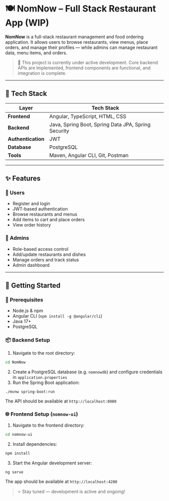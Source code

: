 # 🍽️ NomNow – Full Stack Restaurant App (WIP)

**NomNow** is a full-stack restaurant management and food ordering application. It allows users to browse restaurants, view menus, place orders, and manage their profiles — while admins can manage restaurant data, menu items, and orders.

> 🚧 This project is currently under active development. Core backend APIs are implemented, frontend components are functional, and integration is complete.

---

## 🔧 Tech Stack

| Layer     | Tech Stack |
|-----------|------------|
| **Frontend**  | Angular, TypeScript, HTML, CSS |
| **Backend**   | Java, Spring Boot, Spring Data JPA, Spring Security |
| **Authentication** | JWT |
| **Database**  | PostgreSQL |
| **Tools**     | Maven, Angular CLI, Git, Postman |

---

## ✨ Features

### 👥 Users
- Register and login
- JWT-based authentication
- Browse restaurants and menus
- Add items to cart and place orders
- View order history

### 🧾 Admins
- Role-based access control
- Add/update restaurants and dishes
- Manage orders and track status
- Admin dashboard

---

## 🚀 Getting Started

### 🔁 Prerequisites

- Node.js & npm  
- Angular CLI (`npm install -g @angular/cli`)  
- Java 17+  
- PostgreSQL  

### 📦 Backend Setup

1. Navigate to the root directory:
```bash
cd NomNow
```
2. Create a PostgreSQL database (e.g. `nomnowdb`) and configure credentials in `application.properties`
3. Run the Spring Boot application:
```bash
./mvnw spring-boot:run
```
The API should be available at `http://localhost:8080`

### 🌐 Frontend Setup (`nomnow-ui`)

1. Navigate to the frontend directory:
```bash
cd nomnow-ui
```
2. Install dependencies:
```bash
npm install
```
3. Start the Angular development server:
```bash
ng serve
```
The app should be available at `http://localhost:4200`


> ⭐ Stay tuned — development is active and ongoing!
